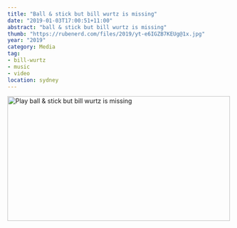 ```yaml
---
title: "Ball & stick but bill wurtz is missing"
date: "2019-01-03T17:00:51+11:00"
abstract: "ball & stick but bill wurtz is missing"
thumb: "https://rubenerd.com/files/2019/yt-e6IGZB7KEUg@1x.jpg"
year: "2019"
category: Media
tag:
- bill-wurtz
- music
- video
location: sydney
---
```

<p><a href="https://www.youtube.com/watch?v=e6IGZB7KEUg" title="Play ball & stick but bill wurtz is missing"><img src="https://rubenerd.com/files/2019/yt-e6IGZB7KEUg@1x.jpg" srcset="https://rubenerd.com/files/2019/yt-e6IGZB7KEUg@1x.jpg 1x, https://rubenerd.com/files/2019/yt-e6IGZB7KEUg@2x.jpg 2x" alt="Play ball & stick but bill wurtz is missing" style="width:500px;height:281px;" /></a></p>


